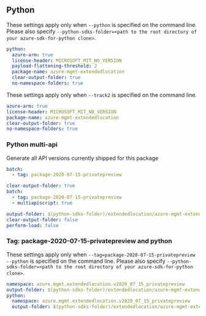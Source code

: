 ## Python

These settings apply only when `--python` is specified on the command line.
Please also specify `--python-sdks-folder=<path to the root directory of your azure-sdk-for-python clone>`.

```yaml $(python) && !$(track2)
python:
  azure-arm: true
  license-header: MICROSOFT_MIT_NO_VERSION
  payload-flattening-threshold: 2
  package-name: azure-mgmt-extendedlocation
  clear-output-folder: true
  no-namespace-folders: true
```

These settings apply only when `--track2` is specified on the command line.

```yaml $(python) && $(track2)
azure-arm: true
license-header: MICROSOFT_MIT_NO_VERSION
package-name: azure-mgmt-extendedlocation
clear-output-folder: true
no-namespace-folders: true
```

### Python multi-api

Generate all API versions currently shipped for this package

```yaml $(python) && $(multiapi) && !$(track2)
batch:
  - tag: package-2020-07-15-privatepreview
```

```yaml $(python) && $(multiapi) && $(track2)
clear-output-folder: true
batch:
  - tag: package-2020-07-15-privatepreview
  - multiapiscript: true
```

``` yaml $(multiapiscript)
output-folder: $(python-sdks-folder)/extendedlocation/azure-mgmt-extendedlocation/azure/mgmt/extendedlocation/
clear-output-folder: false
perform-load: false
```

### Tag: package-2020-07-15-privatepreview and python

These settings apply only when `--tag=package-2020-07-15-privatepreview --python` is specified on the command line.
Please also specify `--python-sdks-folder=<path to the root directory of your azure-sdk-for-python clone>`.

``` yaml $(tag) == 'package-2020-07-15-privatepreview' && $(python)
namespace: azure.mgmt.extendedlocation.v2020_07_15_privatepreview
output-folder: $(python-sdks-folder)/extendedlocation/azure-mgmt-extendedlocation/azure/mgmt/extendedlocation/v2020_07_15_privatepreview
python:
  namespace: azure.mgmt.extendedlocation.v2020_07_15_privatepreview
  output-folder: $(python-sdks-folder)/extendedlocation/azure-mgmt-extendedlocation/azure/mgmt/extendedlocation/v2020_07_15_privatepreview
```

